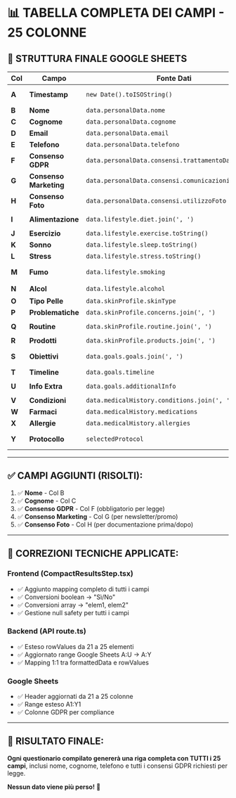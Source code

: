 # 📊 TABELLA COMPLETA DEI CAMPI - 25 COLONNE

## 🎯 STRUTTURA FINALE GOOGLE SHEETS

| Col | Campo | Fonte Dati | Esempio | Note |
|-----|-------|------------|---------|------|
| **A** | **Timestamp** | `new Date().toISOString()` | `2024-01-15T10:30:45.123Z` | Data/ora compilazione |
| **B** | **Nome** | `data.personalData.nome` | `Andrea` | ✅ **AGGIUNTO** |
| **C** | **Cognome** | `data.personalData.cognome` | `Rossi` | ✅ **AGGIUNTO** |
| **D** | **Email** | `data.personalData.email` | `andrea@example.com` | Già presente |
| **E** | **Telefono** | `data.personalData.telefono` | `+39 123 456 7890` | Già presente |
| **F** | **Consenso GDPR** | `data.personalData.consensi.trattamentoDati` | `Sì/No` | ✅ **AGGIUNTO** |
| **G** | **Consenso Marketing** | `data.personalData.consensi.comunicazioniMarketing` | `Sì/No` | ✅ **AGGIUNTO** |
| **H** | **Consenso Foto** | `data.personalData.consensi.utilizzoFoto` | `Sì/No` | ✅ **AGGIUNTO** |
| **I** | **Alimentazione** | `data.lifestyle.diet.join(', ')` | `🥗 Equilibrata, 🌱 Vegana` | Array → stringa |
| **J** | **Esercizio** | `data.lifestyle.exercise.toString()` | `4` | Volte/settimana |
| **K** | **Sonno** | `data.lifestyle.sleep.toString()` | `7` | Ore/notte |
| **L** | **Stress** | `data.lifestyle.stress.toString()` | `3` | Scala 1-5 |
| **M** | **Fumo** | `data.lifestyle.smoking` | `Sì/No` | Boolean → testo |
| **N** | **Alcol** | `data.lifestyle.alcohol` | `🟡 Raramente` | Con emoji |
| **O** | **Tipo Pelle** | `data.skinProfile.skinType` | `🌸 Mista` | Con emoji |
| **P** | **Problematiche** | `data.skinProfile.concerns.join(', ')` | `Rughe, Macchie` | Array → stringa |
| **Q** | **Routine** | `data.skinProfile.routine.join(', ')` | `Detergente, Idratante` | Array → stringa |
| **R** | **Prodotti** | `data.skinProfile.products.join(', ')` | `Bio, Anti-età` | Array → stringa |
| **S** | **Obiettivi** | `data.goals.goals.join(', ')` | `⏳ Anti-età, ✨ Illuminare` | Array → stringa |
| **T** | **Timeline** | `data.goals.timeline` | `📅 3-6 mesi` | Con emoji |
| **U** | **Info Extra** | `data.goals.additionalInfo` | `Note del cliente...` | Campo libero |
| **V** | **Condizioni** | `data.medicalHistory.conditions.join(', ')` | `Allergie cutanee` | Array → stringa |
| **W** | **Farmaci** | `data.medicalHistory.medications` | `Retinolo topico` | Campo libero |
| **X** | **Allergie** | `data.medicalHistory.allergies` | `Nickel, Profumi` | Campo libero |
| **Y** | **Protocollo** | `selectedProtocol` | `global-rejuvenation` | Algoritmo BLUM |

---

## ✅ **CAMPI AGGIUNTI (RISOLTI):**

1. ✅ **Nome** - Col B
2. ✅ **Cognome** - Col C  
3. ✅ **Consenso GDPR** - Col F (obbligatorio per legge)
4. ✅ **Consenso Marketing** - Col G (per newsletter/promo)
5. ✅ **Consenso Foto** - Col H (per documentazione prima/dopo)

---

## 🔧 **CORREZIONI TECNICHE APPLICATE:**

### Frontend (CompactResultsStep.tsx)
- ✅ Aggiunto mapping completo di tutti i campi
- ✅ Conversioni boolean → "Sì/No" 
- ✅ Conversioni array → "elem1, elem2"
- ✅ Gestione null safety per tutti i campi

### Backend (API route.ts)  
- ✅ Esteso rowValues da 21 a 25 elementi
- ✅ Aggiornato range Google Sheets A:U → A:Y
- ✅ Mapping 1:1 tra formattedData e rowValues

### Google Sheets
- ✅ Header aggiornati da 21 a 25 colonne
- ✅ Range esteso A1:Y1 
- ✅ Colonne GDPR per compliance

---

## 🎯 **RISULTATO FINALE:**

**Ogni questionario compilato genererà una riga completa con TUTTI i 25 campi**, inclusi nome, cognome, telefono e tutti i consensi GDPR richiesti per legge.

**Nessun dato viene più perso!** 🎉
